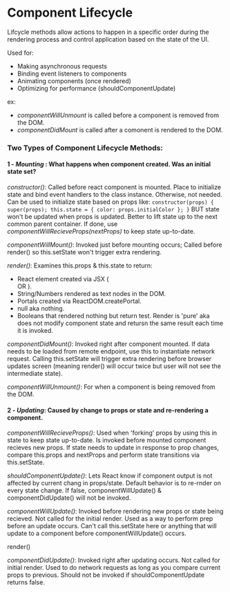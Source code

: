 # Component Lifecycle

Lifcycle methods allow actions to happen in a specific order during the rendering process and control application based on the state of the UI.

Used for:
  - Making asynchronous requests
  - Binding event listeners to components
  - Animating components (once rendered)
  - Optimizing for performance (shouldComponentUpdate)

  ex: 
  - _componentWillUnmount_ is called before a component is removed from the DOM.
  - _componentDidMount_ is called after a comonent is rendered to the DOM.

### Two Types of Component Lifecycle Methods:
  #### 1 - _Mounting_ : What happens when component created. Was an initial state set?

  _constructor()_: Called before react component is mounted. Place to initialize state and bind event handlers to the class instance. Otherwise, not needed. Can be used to initialize state based on props like:
      ```
      constructor(props) {
        super(props);
        this.state = {
          color: props.initialColor
        };
      }
      ```
  BUT state won't be updated when props is updated. Better to lift state up to the next common parent container. If done, use _componentWillRecieveProps(nextProps)_ to keep state up-to-date.
      
  _componentWillMount()_: Invoked just before mounting occurs; Called before render() so this.setState won't trigger extra rendering. 
    
  _render()_: Examines this.props & this.state to return:
  - React element created via JSX (<div></div> OR <Class />).
  - String/Numbers rendered as text nodes in the DOM.
  - Portals created via ReactDOM.createPortal.
  - null aka nothing.
  - Booleans that rendered nothing but return test.
  Render is 'pure' aka does not modify component state and retursn the same result each time it is invoked. 

  _componentDidMount()_: Invoked right after component mounted. If data needs to be loaded from remote endpoint, use this to instantiate network request. Calling this.setState will trigger extra rendering before browser updates screen (meaning render() will occur twice but user will not see the intermediate state).

  _componentWillUnmount()_: For when a component is being removed from the DOM. 

  #### 2 - _Updating_: Caused by change to props or state and re-rendering a component.

  _componentWillRecieveProps()_: Used when 'forking' props by using this in state to keep state up-to-date. Is invoked before mounted component recieves new props. If state needs to update in response to prop changes, compare this.props and nextProps and perform state transitions via this.setState.
  
  _shouldComponentUpdate()_: Lets React know if component output is not affected by current chang in props/state. Default behavior is to re-rnder on every state change. If false, componentWillUpdate() & componentDidUpdate() will not be invoked.
  
  _componentWillUpdate()_: Invoked before rendering new props or state being recieved. Not called for the initial render. Used as a way to perform prep before an update occurs. Can't call this.setState here or anything that will update to a component before componentWillUpdate() occurs.
  
  render()
  
  _componentDidUpdate()_: Invoked right after updating occurs. Not called for initial render. Used to do network requests as long as you compare current props to previous. Should not be invoked if shouldComponentUpdate returns false.
